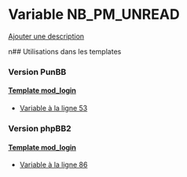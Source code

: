 # Variable NB_PM_UNREAD
[Ajouter une description](https://fa-tvars.appspot.com/NB_PM_UNREAD)

n## Utilisations dans les templates

### Version PunBB

#### [Template mod_login](punbb/mod_login.md)
* [Variable à la ligne 53](../punbb/mod_login.tpl#L53)

### Version phpBB2

#### [Template mod_login](subsilver/mod_login.md)
* [Variable à la ligne 86](../subsilver/mod_login.tpl#L86)